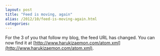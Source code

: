 ```yaml
---
layout: post
title: "Feed is moving, again"
alias: /2012/10/feed-is-moving-again.html
categories:
---
```

For the 3 of you that follow my blog, the feed URL has changed. You can now find it at [http://www.harukizaemon.com/atom.xml](http://www.harukizaemon.com/atom.xml).
